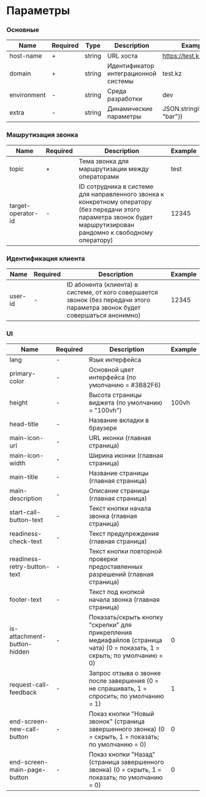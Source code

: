 # Параметры

### Основные

| Name                   | Required | Type     | Description                                  | Example                         |
|------------------------|----------|----------|----------------------------------------------|---------------------------------|
| host-name              | +        | string   | URL хоста                                    | https://test.kz                 |
| domain                 | +        | string   | Идентификатор интеграционной системы         | test.kz                         |
| environment            | -        | string   | Среда разработки                             | dev                             |
| extra                  | -        | string   | Динамические параметры                       | JSON.stringify({"foo": "bar"})  |

### Машрутизация звонка

| Name                   | Required | Description                                                                                                                        | Example                         |
|------------------------|----------|------------------------------------------------------------------------------------------------------------------------------------|---------------------------------|
| topic                  | +        | Тема звонка для маршрутизации между операторами                                                                                    | test                            |
| target-operator-id     | -        | ID сотрудника в системе для направленного звонка к конкретному оператору (без передачи этого параметра звонок будет маршрутизирован рандомно к свободному оператору) | 12345  |

### Идентификация клиента

| Name                   | Required | Description                                                                                                                          | Example                         |
|------------------------|----------|--------------------------------------------------------------------------------------------------------------------------------------|---------------------------------|
| user-id                | -        | ID абонента (клиента) в системе, от кого совершается звонок (без передачи этого параметра звонок будет совершаться анонимно)         | 12345                           |

### UI

| Name                           | Required | Description                                                                                                                  | Example                         |
|--------------------------------|----------|------------------------------------------------------------------------------------------------------------------------------|---------------------------------|
| lang                           | -        | Язык интерфейса                                                                                                              |                                 |
| primary-color                  | -        | Основной цвет интерфейса (по умолчанию = #3B82F6)                                                                            |                                 |
| height                         | -        | Высота страницы виджета (по умолчанию = "100vh")                                                                             | 100vh                           |
| head-title                     | -        | Название вкладки в браузере                                                                                                  |                                 |
| main-icon-url                  | -        | URL иконки (главная страница)                                                                                                |                                 |
| main-icon-width                | -        | Ширина иконки (главная страница)                                                                                             |                                 |
| main-title                     | -        | Название страницы (главная страница)                                                                                         |                                 |
| main-description               | -        | Описание страницы (главная страница)                                                                                         |                                 |
| start-call-button-text         | -        | Текст кнопки начала звонка (главная страница)                                                                                |                                 |
| readiness-check-text           | -        | Текст предупреждения (главная страница)                                                                                      |                                 |
| readiness-retry-button-text    | -        | Текст кнопки повторной проверки предоставленных разрешений (главная страница)                                                |                                 |
| footer-text                    | -        | Текст под кнопкой начала звонка (главная страница)                                                                           |                                 |
| is-attachment-button-hidden    | -        | Показать/скрыть кнопку "скрепки" для прикрепления медиафайлов (страница чата) (0 = показать, 1 = скрыть; по умолчанию = 0)   | 0                               |
| request-call-feedback          | -        | Запрос отзыва о звонке после завершения (0 = не спрашивать, 1 = спросить; по умолчанию = 1)                                  | 1                               |
| end-screen-new-call-button     | -        | Показ кнопки "Новый звонок" (страница завершенного звонка) (0 = скрыть, 1 = показать; по умолчанию = 0)                      | 0                               |
| end-screen-main-page-button    | -        | Показ кнопки "Назад" (страница завершенного звонка) (0 = скрыть, 1 = показать; по умолчанию = 0)                             | 0                               |
